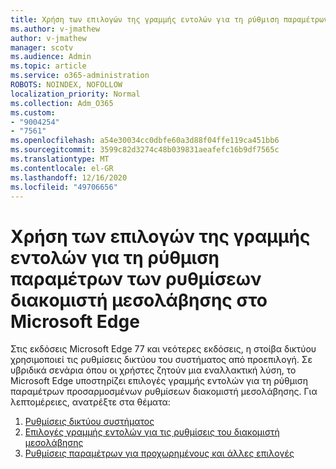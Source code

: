 ```yaml
---
title: Χρήση των επιλογών της γραμμής εντολών για τη ρύθμιση παραμέτρων των ρυθμίσεων διακομιστή μεσολάβησης στο Microsoft Edge
ms.author: v-jmathew
author: v-jmathew
manager: scotv
ms.audience: Admin
ms.topic: article
ms.service: o365-administration
ROBOTS: NOINDEX, NOFOLLOW
localization_priority: Normal
ms.collection: Adm_O365
ms.custom:
- "9004254"
- "7561"
ms.openlocfilehash: a54e30034cc0dbfe60a3d88f04ffe119ca451bb6
ms.sourcegitcommit: 3599c82d3274c48b039831aeafefc16b9df7565c
ms.translationtype: MT
ms.contentlocale: el-GR
ms.lasthandoff: 12/16/2020
ms.locfileid: "49706656"
---
```

# <a name="use-command-line-options-to-configure-proxy-settings-in-microsoft-edge"></a>Χρήση των επιλογών της γραμμής εντολών για τη ρύθμιση παραμέτρων των ρυθμίσεων διακομιστή μεσολάβησης στο Microsoft Edge

Στις εκδόσεις Microsoft Edge 77 και νεότερες εκδόσεις, η στοίβα δικτύου χρησιμοποιεί τις ρυθμίσεις δικτύου του συστήματος από προεπιλογή. Σε υβριδικά σενάρια όπου οι χρήστες ζητούν μια εναλλακτική λύση, το Microsoft Edge υποστηρίζει επιλογές γραμμής εντολών για τη ρύθμιση παραμέτρων προσαρμοσμένων ρυθμίσεων διακομιστή μεσολάβησης. Για λεπτομέρειες, ανατρέξτε στα θέματα:

1. [Ρυθμίσεις δικτύου συστήματος](https://go.microsoft.com/fwlink/?linkid=2133962)
2. [Επιλογές γραμμής εντολών για τις ρυθμίσεις του διακομιστή μεσολάβησης](https://go.microsoft.com/fwlink/?linkid=2134292)
3. [Ρυθμίσεις παραμέτρων για προχωρημένους και άλλες επιλογές](https://go.microsoft.com/fwlink/?linkid=2134293)
